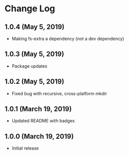 # Change Log

## 1.0.4 (May 5, 2019)

- Making fs-extra a dependency (not a dev dependency)

## 1.0.3 (May 5, 2019)

- Package updates

## 1.0.2 (May 5, 2019)

- Fixed bug with recursive, cross-platform mkdir

## 1.0.1 (March 19, 2019)

- Updated README with badges

## 1.0.0 (March 19, 2019)

- Initial release
